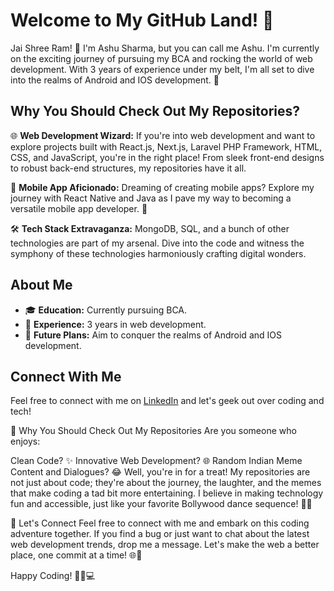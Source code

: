 # Welcome to My GitHub Land! 👋

Jai Shree Ram! 🙏 I'm Ashu Sharma, but you can call me Ashu. I'm currently on the exciting journey of pursuing my BCA and rocking the world of web development. With 3 years of experience under my belt, I'm all set to dive into the realms of Android and IOS development. 🚀

## Why You Should Check Out My Repositories?

🌐 **Web Development Wizard:** If you're into web development and want to explore projects built with React.js, Next.js, Laravel PHP Framework, HTML, CSS, and JavaScript, you're in the right place! From sleek front-end designs to robust back-end structures, my repositories have it all.

📱 **Mobile App Aficionado:** Dreaming of creating mobile apps? Explore my journey with React Native and Java as I pave my way to becoming a versatile mobile app developer. 📲

🛠️ **Tech Stack Extravaganza:** MongoDB, SQL, and a bunch of other technologies are part of my arsenal. Dive into the code and witness the symphony of these technologies harmoniously crafting digital wonders.

## About Me

- 🎓 **Education:** Currently pursuing BCA.
- 💼 **Experience:** 3 years in web development.
- 🚀 **Future Plans:** Aim to conquer the realms of Android and IOS development.

## Connect With Me

Feel free to connect with me on [LinkedIn]([https://www.linkedin.com/in/iashu-sharma/]) and let's geek out over coding and tech!

🌟 Why You Should Check Out My Repositories
Are you someone who enjoys:

Clean Code? ✨
Innovative Web Development? 🌐
Random Indian Meme Content and Dialogues? 😂
Well, you're in for a treat! My repositories are not just about code; they're about the journey, the laughter, and the memes that make coding a tad bit more entertaining. I believe in making technology fun and accessible, just like your favorite Bollywood dance sequence! 💃🎉

🤝 Let's Connect
Feel free to connect with me and embark on this coding adventure together. If you find a bug or just want to chat about the latest web development trends, drop me a message. Let's make the web a better place, one commit at a time! 🌐🚀

Happy Coding! 🚴‍♂️💻
